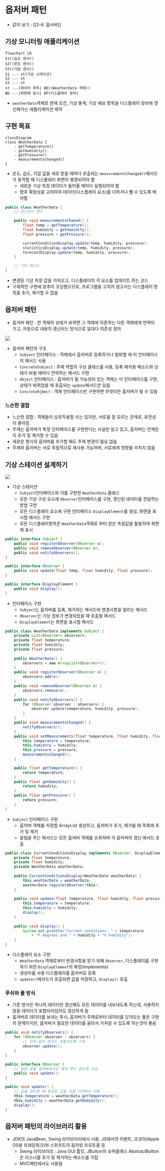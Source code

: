 # 옵저버 패턴
- 같이 보기 : [[3-6. 옵서버]]

## 기상 모니터링 애플리케이션
```mermaid
flowchart LR
S1((습도 센서))
S2((온도 센서))
S3((기압 센서))
S1 -.- st(기상 스테이션)
S2 -.- st
S3 -.- st
st -.-|데이터 취득| WD((WeatherData 객체))
WD -.-|화편에 표시| DP(디스플레이 장비)
```

- `weatherData`객체로 현재 조건, 기상 통계, 기상 예보 항목을 디스플레이 장비에 갱신해가는 애플리케이션 제작

## 구현 목표

```mermaid
classDiagram
class WeatherData {
	- getTemperature()
	- getHumidity()
	- getPressure()
	- measurementsChanged()
}
```

- 온도, 습도, 기압 값을 새로 받을 때마다 호출되는 `measurementsChanged()`메서드가 동작할 때 디스플레이 화면이 병경되어야 함
	- 새로운 기상 측정 데이터가 들어올 때마다 실행되어야 함
	- 향후 확장성을 고려하여 데이터(디스플레이 요소)를 더하거나 뺄 수 있도록 해야함

```java
public class WeatherData {
	// 인스턴스 변수

	public void measurementsChaned() {
		float temp = getTemperature();
		float humidity = getHumidity();
		float pressure = getPressure();

		currentConditionDisplay.update(temp, humidity, pressure);
		statisticsDisplay.update(temp, humidity, pressure);
		forecastDisplay.update(temp, humidity, pressure);
	}

	// 기타 메소드
}
```

- 변경된 기상 측정 값을 가져오고, 디스플레이의 각 요소를 업데이트 하는 코드
- 구체적인 구현에 맞추어 코딩했으므로, 프로그램을 고치지 않고서는 디스플레이 항목을 추가, 제거할 수 없음

## 옵저버 패턴
- 옵저버 패턴 : 한 객체의 상태가 바뀌면 그 객체에 의존하는 다른 객체에게 연락이 가고, 자동으로 내용이 갱신되는 방식으로 일대다 의존성 정의

![](https://blog.kakaocdn.net/dn/BP41b/btqAkSH9IJV/Fi3JmKuYWXVydViZZgVLdk/img.png)

- 옵저버 패턴의 구조
	- `Subject` 인터페이스 : 객체에서 옵저버로 등록하거나 탈퇴할 때 이 인터페이스의 메서드 사용
	- `ConcreteSubject` : 주제 역할의 구상 클래스를 사용, 등록 해지용 메소드와 상태가 바귈 때마다 연락하는 메서드 구현
	- `Object` 인터페이스 : 옵저버가 될 가능성이 있는 객체는 이 인터페이스를 구현, 상태가 바뀌었을 때 호출되는 `update`메서드만 있음
	- `ConcreteOjbect` : 객체 인터페이스만 구현하면 무엇이든 옵저버가 될 수 있음

### 느슨한 결합
- 느슨한 결합 : 객체들이 상호작용할 수는 있지만, 서로를 잘 모르는 관계로, 유연성이 좋아짐
- 주제는 옵저버가 특정 인터페이스를 구현한다는 사실만 알고 있고, 옵저버는 언제든지 추가 및 제거할 수 있음
- 새로운 형식의 옵저버를 추가할 때도 주제 변경이 필요 없음
- 주제와 옵저버는 서로 독립적으로 재사용 가능하며, 서로에게 영향을 끼치지 않음

## 기상 스테이션 설계하기

![](https://oopy.lazyrockets.com/api/v2/notion/image?src=https%3A%2F%2Fs3-us-west-2.amazonaws.com%2Fsecure.notion-static.com%2Fd4c376a7-b86e-49b7-881b-6b19e0358e09%2FScreen_Shot_2020-12-29_at_14.43.26.png&blockId=97e2406e-d061-4821-9cd3-ea7801e5600d)

- 기상 스테이션
	- `Subject`인터페이스와 이를 구현한 `WeatherData` 클래스
	- 모든 기상 구성 요소레 `Observer`인터페이스를 구현, 갱신된 데이터를 전달하는 방법 구현
	- 모든 디스플레이 요소에 구현 인터페이스 `DisplayElement`를 생성, 화면을 표시할 메서드 구현
	- 모든 디스플레이항목은 `WeatherData`객체로 부터 얻은 측정값을 활용하여 화면에 표시

```Java
public interface Subject {
	public void registerObserver(Observer o);
	public void removeObserver(Observer o);
	public void notifyObservers();
}

public interface Observer {
	public void update(float temp, float humidity, float pressure);
}

public interface DisplayElement {
	public void display();
}
```

- 인터페이스 구현
	- `Subject`는 옵저버를 등록, 제거하는 메서드와 변경사항을 알리는 메서드
	- `Observer`는 기상 정보가 변경되었을 때 호출될 메서드
	- `DisplayElement`는 화면을 표시할 메서드

```Java
public class WeatherData implements Subject {
	private List<Observer> observers;
	private float temperature;
	private float humidity;
	private float pressure;
	
	public WeatherData() {
		observers = new ArrayList<Observer>();
	}
	public void registerObserver(Observer o) {
		observers.add(o);
	}
	public void removeObserver(Observer o) {
		observers.remove(o);
	}
	public void notifyObservers() {
		for (Observer observer : observers) {
			observer.update(temperature, humidity, pressure);
		}
	}
	public void measurementsChanged() {
		notifyObservers();
	}
	public void setMeasurements(float temperature, float humidity, float pressure) {
		this.temperature = temperature;
		this.humidity = humidity;
		this.pressure = pressure;
		measurementsChanged();
	}

	public float getTemperature() {
		return temperature;
	}
	public float getHumidity() {
		return humidity;
	}
	public float getPressure() {
		return pressure;
	}
}
```

- `Subject` 인터페이스 구현
	- 옵저버 객체를 저장할 ArrayList 생성하고, 옵저버가 추가, 제거될 때 목록에 추가 및 제거
	- 알림을 주는 메서드는 모든 옵저버 객체를 순회하며 각 옵저버의 갱신 메서드 호출

```Java
public class CurrentConditionsDisplay implements Observer, DisplayElement {
	private float temperature;
	private float humidity;
	private WeatherData weatherData;
	
	public CurrentConditionsDisplay(WeatherData weatherData) {
		this.weatherData = weatherData;
		weatherData.registerObserver(this);
	}
	
	public void update(float temperature, float humidity, float pressure) {
		this.temperature = temperature;
		this.humidity = humidity;
		display();
	}
	
	public void display() {
		System.out.println("Current conditions: " + temperature 
			+ "F degrees and " + humidity + "% humidity");
	}
}
```

- 디스플레이 요소 구현
	- `WeatherData` 객체로부터 변경사항을 받기 위해 `Observer`, 디스플레이를 구현하기 위한 `DisplayElement`의 확장(implements)
	- 생성자를 사용 디스플레이를 옵저버로 등록
	- `update()`메서드가 호출되면 값을 저장하고, `display()` 호출

### 푸쉬와 풀 방식
- 기존 방식은 하나의 데이터만 갱신해도 모든 데이터를 내보내도록 하는데, 사용하지 않을 데이터가 포함되어있어도 갱신하게 됨
- 옵저버로 데이터를 보내는 푸시, 옵저버가 주제로부터 데이터를 당겨오는 풀은 구현의 문제이지만, 옵저버가 필요한 데이터를 골라서 가져갈 수 있도록 하는것이 좋음

```Java
public void notifyObservers() {
	for (Observer observer : observers) {
		// 인자 없이 메서드 호출하도록 수정
		observer.update();
	}
}

public interface Observer {
	// 알림 받을 옵저버에서도 매개 변수 없도록 수정
	public void update();
}

public void update() {
	// 값을 갱신할 때 필요한 값을 직접 가져와서 사용
	this.temperature = weatherData.getTemperature();
	this.humidity = weatherData.getHumidity();
	display();
}
```

## 옵저버 패턴의 라이브러리 활용
- JDK의 JavaBean, Swing 라이브러리에서 사용, JS에서의 이벤트, 코코아(Apple OS용 프레임워크)와 스위프트의 옵저빙 프로토콜 등
	- Swing 라이브러리 : Java GUI 툴킷, JButton의 슈퍼클래스 AbstractButton은 리스너를 추가 및 제거하는 메소드를 가짐
	- MVC패턴에서도 사용됨
